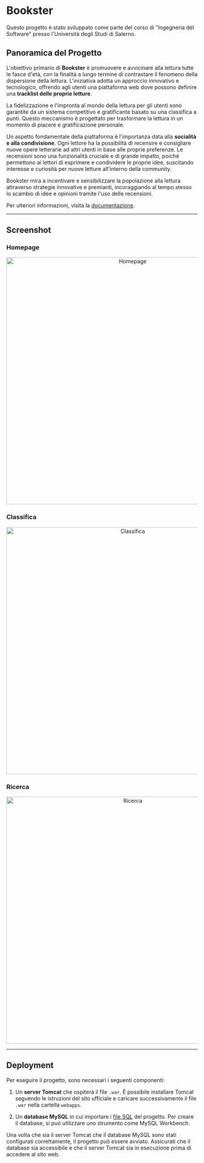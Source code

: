 # **Bookster**

Questo progetto è stato sviluppato come parte del corso di "Ingegneria del Software" presso l'Università degli Studi di Salerno.

## **Panoramica del Progetto**

L'obiettivo primario di **Bookster** è promuovere e avvicinare alla lettura tutte le fasce d'età, con la finalità a lungo termine di contrastare il fenomeno della dispersione della lettura. L'iniziativa adotta un approccio innovativo e tecnologico, offrendo agli utenti una piattaforma web dove possono definire una **tracklist delle proprie letture**.

La fidelizzazione e l'impronta al mondo della lettura per gli utenti sono garantite da un sistema competitivo e gratificante basato su una classifica a punti. Questo meccanismo è progettato per trasformare la lettura in un momento di piacere e gratificazione personale.

Un aspetto fondamentale della piattaforma è l'importanza data alla **socialità e alla condivisione**. Ogni lettore ha la possibilità di recensire e consigliare nuove opere letterarie ad altri utenti in base alle proprie preferenze. Le recensioni sono una funzionalità cruciale e di grande impatto, poiché permettono ai lettori di esprimere e condividere le proprie idee, suscitando interesse e curiosità per nuove letture all'interno della community.

Bookster mira a incentivare e sensibilizzare la popolazione alla lettura attraverso strategie innovative e premianti, incoraggiando al tempo stesso lo scambio di idee e opinioni tramite l'uso delle recensioni.

Per ulteriori informazioni, visita la [documentazione](https://github.com/grauso-t/Bookster_Classe03/tree/master/DOC).

---

## **Screenshot**

### **Homepage**
<p align="center">
  <img src="https://github.com/grauso-t/Bookster_Classe03/blob/master/Screenshot/HomePage.png" alt="Homepage" width="650">
</p>

### **Classifica**
<p align="center">
  <img src="https://github.com/grauso-t/Bookster_Classe03/blob/master/Screenshot/Classifica.png" alt="Classifica" width="650">
</p>

### **Ricerca**
<p align="center">
  <img src="https://github.com/grauso-t/Bookster_Classe03/blob/master/Screenshot/Ricerca.png" alt="Ricerca" width="650">
</p>

---

## **Deployment**

Per eseguire il progetto, sono necessari i seguenti componenti:

1.  Un **server Tomcat** che ospiterà il file `.war`. È possibile installare Tomcat seguendo le istruzioni del sito ufficiale e caricare successivamente il file `.war` nella cartella `webapps`.

2.  Un **database MySQL** in cui importare i [file SQL](https://github.com/grauso-t/Bookster_Classe03/blob/master/src/main/webapp/sql/BooksterDB.sql) del progetto. Per creare il database, si può utilizzare uno strumento come MySQL Workbench.

Una volta che sia il server Tomcat che il database MySQL sono stati configurati correttamente, il progetto può essere avviato. Assicurati che il database sia accessibile e che il server Tomcat sia in esecuzione prima di accedere al sito web.
